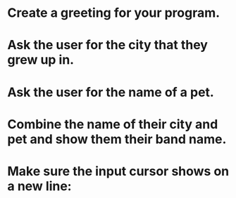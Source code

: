 # Create a greeting for your program.
# Ask the user for the city that they grew up in.
# Ask the user for the name of a pet.
# Combine the name of their city and pet and show them their band name.
# Make sure the input cursor shows on a new line:
